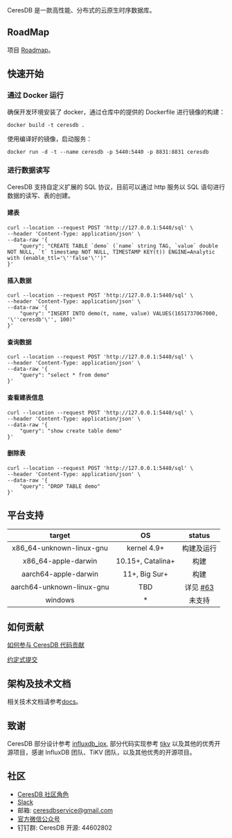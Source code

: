 CeresDB 是一款高性能、分布式的云原生时序数据库。

## RoadMap
项目 [Roadmap](https://docs.ceresdb.io/dev/roadmap.html)。

## 快速开始

### 通过 Docker 运行
确保开发环境安装了 docker，通过仓库中的提供的 Dockerfile 进行镜像的构建：
```shell
docker build -t ceresdb .
```

使用编译好的镜像，启动服务：
```shell
docker run -d -t --name ceresdb -p 5440:5440 -p 8831:8831 ceresdb
```

### 进行数据读写
CeresDB 支持自定义扩展的 SQL 协议，目前可以通过 http 服务以 SQL 语句进行数据的读写、表的创建。
#### 建表
```shell
curl --location --request POST 'http://127.0.0.1:5440/sql' \
--header 'Content-Type: application/json' \
--data-raw '{
    "query": "CREATE TABLE `demo` (`name` string TAG, `value` double NOT NULL, `t` timestamp NOT NULL, TIMESTAMP KEY(t)) ENGINE=Analytic with (enable_ttl='\''false'\'')"
}'
```

#### 插入数据
```shell
curl --location --request POST 'http://127.0.0.1:5440/sql' \
--header 'Content-Type: application/json' \
--data-raw '{
    "query": "INSERT INTO demo(t, name, value) VALUES(1651737067000, '\''ceresdb'\'', 100)"
}'
```

#### 查询数据
```shell
curl --location --request POST 'http://127.0.0.1:5440/sql' \
--header 'Content-Type: application/json' \
--data-raw '{
    "query": "select * from demo"
}'
```

#### 查看建表信息
```shell
curl --location --request POST 'http://127.0.0.1:5440/sql' \
--header 'Content-Type: application/json' \
--data-raw '{
    "query": "show create table demo"
}'
```

#### 删除表
```shell
curl --location --request POST 'http://127.0.0.1:5440/sql' \
--header 'Content-Type: application/json' \
--data-raw '{
    "query": "DROP TABLE demo"
}'
```

## 平台支持

|          target          |         OS        |         status        |
|:------------------------:|:-----------------:|:---------------------:|
| x86_64-unknown-linux-gnu |    kernel 4.9+    |       构建及运行        |
|    x86_64-apple-darwin   | 10.15+, Catalina+ |          构建          |
|    aarch64-apple-darwin  |   11+, Big Sur+   |          构建          |
| aarch64-unknown-linux-gnu|        TBD        | 详见 [#63](https://github.com/CeresDB/ceresdb/issues/63)|
|         windows          |         *         |         未支持         |

## 如何贡献
[如何参与 CeresDB 代码贡献](CONTRIBUTING.md)

[约定式提交](https://docs.ceresdb.io/cn/dev/conventional_commit)

## 架构及技术文档
相关技术文档请参考[docs](https://docs.ceresdb.io/)。

## 致谢
CeresDB 部分设计参考 [influxdb_iox](https://github.com/influxdata/influxdb_iox), 部分代码实现参考 [tikv](https://github.com/tikv/tikv) 以及其他的优秀开源项目，感谢 InfluxDB 团队、TiKV 团队，以及其他优秀的开源项目。

## 社区
- [CeresDB 社区角色](docs/community/ROLES-CN.md)
- [Slack](https://join.slack.com/t/ceresdbcommunity/shared_invite/zt-1dcbv8yq8-Fv8aVUb6ODTL7kxbzs9fnA)
- 邮箱: ceresdbservice@gmail.com
- [官方微信公众号](https://github.com/CeresDB/community/blob/main/communication/wechat/official-account-qrcode.jpg)
- 钉钉群: CeresDB 开源: 44602802
